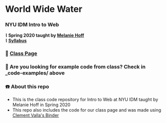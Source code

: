 # World Wide Water
### NYU IDM Intro to Web
**⌇ Spring 2020 taught by [Melanie Hoff](https://melanie-hoff.com/)**<br>
**⌇ [Syllabus](https://melaniehoff.github.io/web-nyu-idm/syllabus.html)**

### 🔮 [Class Page](https://melanie-hoff.com/web)

### 👾 Are you looking for example code from class? Check in \_code-examples/ above

### ☎️ About this repo

- This is the class code repository for Intro to Web at NYU IDM taught by Melanie Hoff in Spring 2020
- This repo also includes the code for our class page and was made using [Clement Valla's Binder](https://github.com/clementvalla/binder)

